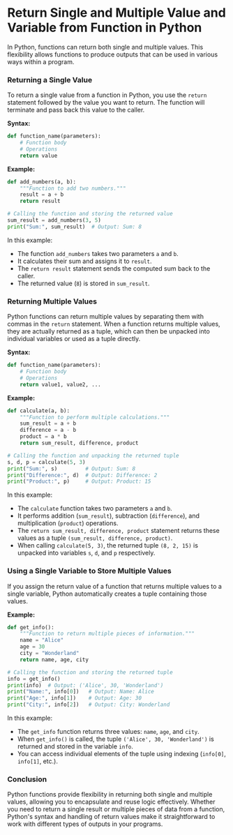 # Return Single and Multiple Value and Variable from Function in Python

In Python, functions can return both single and multiple values. This flexibility allows functions to produce outputs that can be used in various ways within a program.

### Returning a Single Value

To return a single value from a function in Python, you use the `return` statement followed by the value you want to return. The function will terminate and pass back this value to the caller.

**Syntax:**

```python
def function_name(parameters):
    # Function body
    # Operations
    return value
```

**Example:**

```python
def add_numbers(a, b):
    """Function to add two numbers."""
    result = a + b
    return result

# Calling the function and storing the returned value
sum_result = add_numbers(3, 5)
print("Sum:", sum_result)  # Output: Sum: 8
```

In this example:
- The function `add_numbers` takes two parameters `a` and `b`.
- It calculates their sum and assigns it to `result`.
- The `return result` statement sends the computed sum back to the caller.
- The returned value (`8`) is stored in `sum_result`.

### Returning Multiple Values

Python functions can return multiple values by separating them with commas in the `return` statement. When a function returns multiple values, they are actually returned as a tuple, which can then be unpacked into individual variables or used as a tuple directly.

**Syntax:**

```python
def function_name(parameters):
    # Function body
    # Operations
    return value1, value2, ...
```

**Example:**

```python
def calculate(a, b):
    """Function to perform multiple calculations."""
    sum_result = a + b
    difference = a - b
    product = a * b
    return sum_result, difference, product

# Calling the function and unpacking the returned tuple
s, d, p = calculate(5, 3)
print("Sum:", s)         # Output: Sum: 8
print("Difference:", d)  # Output: Difference: 2
print("Product:", p)     # Output: Product: 15
```

In this example:
- The `calculate` function takes two parameters `a` and `b`.
- It performs addition (`sum_result`), subtraction (`difference`), and multiplication (`product`) operations.
- The `return sum_result, difference, product` statement returns these values as a tuple `(sum_result, difference, product)`.
- When calling `calculate(5, 3)`, the returned tuple `(8, 2, 15)` is unpacked into variables `s`, `d`, and `p` respectively.

### Using a Single Variable to Store Multiple Values

If you assign the return value of a function that returns multiple values to a single variable, Python automatically creates a tuple containing those values.

**Example:**

```python
def get_info():
    """Function to return multiple pieces of information."""
    name = "Alice"
    age = 30
    city = "Wonderland"
    return name, age, city

# Calling the function and storing the returned tuple
info = get_info()
print(info)  # Output: ('Alice', 30, 'Wonderland')
print("Name:", info[0])   # Output: Name: Alice
print("Age:", info[1])    # Output: Age: 30
print("City:", info[2])   # Output: City: Wonderland
```

In this example:
- The `get_info` function returns three values: `name`, `age`, and `city`.
- When `get_info()` is called, the tuple `('Alice', 30, 'Wonderland')` is returned and stored in the variable `info`.
- You can access individual elements of the tuple using indexing (`info[0]`, `info[1]`, etc.).

### Conclusion

Python functions provide flexibility in returning both single and multiple values, allowing you to encapsulate and reuse logic effectively. Whether you need to return a single result or multiple pieces of data from a function, Python's syntax and handling of return values make it straightforward to work with different types of outputs in your programs.